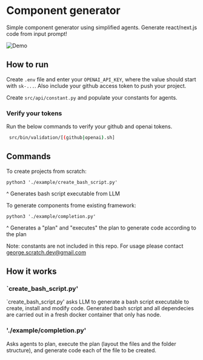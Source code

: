 # Component generator

Simple component generator using simplified agents. Generate react/next.js code from input prompt! 

![Demo](./static/demo.gif)

## How to run
Create `.env` file and enter your `OPENAI_API_KEY`, where the value should start with `sk-...`. Also include your github access token to push your project. 

Create `src/api/constant.py` and populate your constants for agents.

### Verify your tokens
Run the below commands to verify your github and openai tokens. 
```bash
 src/bin/validation/[(github|openai).sh]
```


## Commands

To create projects from scratch:
```python3
python3 './example/create_bash_script.py'
```
^ Generates bash script executable from LLM

To generate components frome existing framework:
```python3
python3 './example/completion.py'
```
^ Generates a "plan" and "executes" the plan to generate code according to the plan

Note: constants are not included in this repo. For usage please contact george.scratch.dev@gmail.com

## How it works

### `create_bash_script.py'
`create_bash_script.py' asks LLM to generate a bash script executable to create, install and modify code. Generated bash script and all dependecies are carried out in a fresh docker container that only has node. 


### './example/completion.py'
Asks agents to plan, execute the plan (layout the files and the folder structure), and generate code each of the file to be created. 